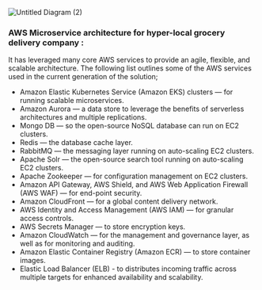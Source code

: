 ![Untitled Diagram (2)](https://github.com/karantamang9/mycom/assets/159943424/707c0680-c285-4d59-b1a3-b689961322a8)
### AWS Microservice architecture for hyper-local grocery delivery company :
It has leveraged many core AWS services to provide an agile, flexible, and scalable architecture. The following list outlines some of the AWS services used in the current generation of the solution;
-   Amazon Elastic Kubernetes Service (Amazon EKS) clusters — for running scalable microservices.
-   Amazon Aurora — a data store to leverage the benefits of serverless architectures and multiple replications.
-   Mongo DB — so the open-source NoSQL database can run on EC2 clusters.
-   Redis — the database cache layer.
-   RabbitMQ — the messaging layer running on auto-scaling EC2 clusters.
-   Apache Solr — the open-source search tool running on auto-scaling EC2 clusters.
-   Apache Zookeeper — for configuration management on EC2 clusters.
-   Amazon API Gateway, AWS Shield, and AWS Web Application Firewall (AWS WAF) — for end-point security.
-   Amazon CloudFront — for a global content delivery network.
-   AWS Identity and Access Management (AWS IAM) — for granular access controls.
-   AWS Secrets Manager — to store encryption keys.
-   Amazon CloudWatch — for the management and governance layer, as well as for monitoring and auditing.
-   Amazon Elastic Container Registry (Amazon ECR) — to store container images.
-   Elastic Load Balancer (ELB) - to distributes incoming traffic across multiple targets for enhanced availability and scalability.
                 
                  

